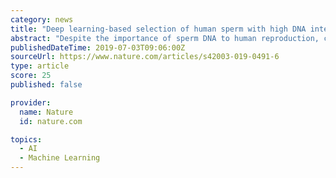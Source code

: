 ```yaml
---
category: news
title: "Deep learning-based selection of human sperm with high DNA integrity"
abstract: "Despite the importance of sperm DNA to human reproduction, currently no method exists to assess individual sperm DNA quality prior to clinical selection. Traditionally, skilled clinicians select sperm based on a variety of morphological and motility ..."
publishedDateTime: 2019-07-03T09:06:00Z
sourceUrl: https://www.nature.com/articles/s42003-019-0491-6
type: article
score: 25
published: false

provider:
  name: Nature
  id: nature.com

topics:
  - AI
  - Machine Learning
---
```

